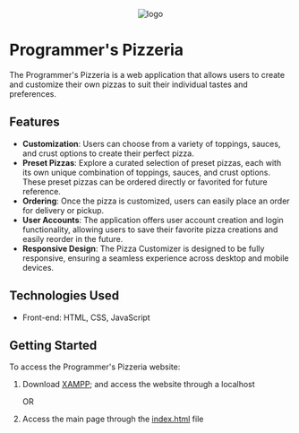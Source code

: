 <p align="middle">
<img src="https://user-images.githubusercontent.com/99130418/242739041-e9e8a733-ca23-4094-a277-59d442948142.png" alt="logo" />
</p>

# Programmer's Pizzeria

The Programmer's Pizzeria is a web application that allows users to create and customize their own pizzas to suit their individual tastes and preferences.

## Features

- **Customization**: Users can choose from a variety of toppings, sauces, and crust options to create their perfect pizza.
- **Preset Pizzas**: Explore a curated selection of preset pizzas, each with its own unique combination of toppings, sauces, and crust options. These preset pizzas can be ordered directly or favorited for future reference.
- **Ordering**: Once the pizza is customized, users can easily place an order for delivery or pickup.
- **User Accounts**: The application offers user account creation and login functionality, allowing users to save their favorite pizza creations and easily reorder in the future.
- **Responsive Design**: The Pizza Customizer is designed to be fully responsive, ensuring a seamless experience across desktop and mobile devices.

## Technologies Used

- Front-end: HTML, CSS, JavaScript

## Getting Started

To access the Programmer's Pizzeria website:

1. Download <a href="https://www.apachefriends.org/download.html">XAMPP</a>; and access the website through a localhost
   
   OR
   
3. Access the main page through the <a href="index.html">index.html</a> file


